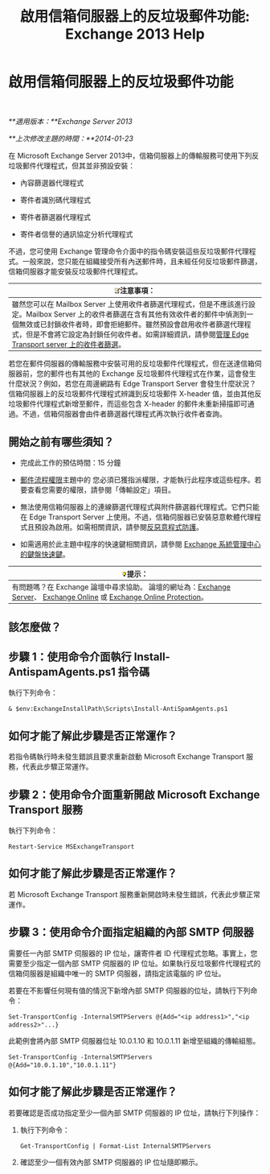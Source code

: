 ﻿---
title: '啟用信箱伺服器上的反垃圾郵件功能: Exchange 2013 Help'
TOCTitle: 啟用信箱伺服器上的反垃圾郵件功能
ms:assetid: 59d22c5e-64bc-4879-8ad1-364862b6ba11
ms:mtpsurl: https://technet.microsoft.com/zh-tw/library/Bb201691(v=EXCHG.150)
ms:contentKeyID: 50473259
ms.date: 01/04/2018
mtps_version: v=EXCHG.150
ms.translationtype: HT
---

# 啟用信箱伺服器上的反垃圾郵件功能

 

_**適用版本：**Exchange Server 2013_

_**上次修改主題的時間：**2014-01-23_

在 Microsoft Exchange Server 2013中，信箱伺服器上的傳輸服務可使用下列反垃圾郵件代理程式，但其並非預設安裝：

  - 內容篩選器代理程式

  - 寄件者識別碼代理程式

  - 寄件者篩選器代理程式

  - 寄件者信譽的通訊協定分析代理程式

不過，您可使用 Exchange 管理命令介面中的指令碼安裝這些反垃圾郵件代理程式。一般來說，您只能在組織接受所有內送郵件時，且未經任何反垃圾郵件篩選，信箱伺服器才能安裝反垃圾郵件代理程式。

<table>
<thead>
<tr class="header">
<th><img src="images/Bb124558.note(EXCHG.150).gif" title="注意事項" alt="注意事項" />注意事項：</th>
</tr>
</thead>
<tbody>
<tr class="odd">
<td>雖然您可以在 Mailbox Server 上使用收件者篩選代理程式，但是不應該進行設定。Mailbox Server 上的收件者篩選在含有其他有效收件者的郵件中偵測到一個無效或已封鎖收件者時，即會拒絕郵件。雖然預設會啟用收件者篩選代理程式，但是不會將它設定為封鎖任何收件者。如需詳細資訊，請參閱<a href="manage-recipient-filtering-on-edge-transport-servers-exchange-2013-help.md">管理 Edge Transport server 上的收件者篩選</a>。</td>
</tr>
</tbody>
</table>


若您在郵件伺服器的傳輸服務中安裝可用的反垃圾郵件代理程式，但在送達信箱伺服器前，您的郵件也有其他的 Exchange 反垃圾郵件代理程式在作業，這會發生什麼狀況？例如，若您在周邊網路有 Edge Transport Server 會發生什麼狀況？信箱伺服器上的反垃圾郵件代理程式辨識到反垃圾郵件 X-header 值，並由其他反垃圾郵件代理程式新增至郵件，而這些包含 X-header 的郵件未重新掃描即可通過。不過，信箱伺服器會由件者篩選器代理程式再次執行收件者查詢。

## 開始之前有哪些須知？

  - 完成此工作的預估時間：15 分鐘

  - [郵件流程權限](mail-flow-permissions-exchange-2013-help.md)主題中的 您必須已獲指派權限，才能執行此程序或這些程序。若要查看您需要的權限，請參閱「傳輸設定」項目。

  - 無法使用信箱伺服器上的連線篩選代理程式與附件篩選器代理程式。它們只能在 Edge Transport Server 上使用。不過，信箱伺服器已安裝惡意軟體代理程式且預設為啟用。如需相關資訊，請參閱[反惡意程式防護](anti-malware-protection-exchange-2013-help.md)。

  - 如需適用於此主題中程序的快速鍵相關資訊，請參閱 [Exchange 系統管理中心的鍵盤快速鍵](keyboard-shortcuts-in-the-exchange-admin-center-exchange-online-protection-help.md)。

<table>
<thead>
<tr class="header">
<th><img src="images/Bb124558.tip(EXCHG.150).gif" title="提示" alt="提示" />提示：</th>
</tr>
</thead>
<tbody>
<tr class="odd">
<td>有問題嗎？在 Exchange 論壇中尋求協助。 論壇的網址為：<a href="https://go.microsoft.com/fwlink/p/?linkid=60612">Exchange Server</a>、 <a href="https://go.microsoft.com/fwlink/p/?linkid=267542">Exchange Online</a> 或 <a href="https://go.microsoft.com/fwlink/p/?linkid=285351">Exchange Online Protection</a>。</td>
</tr>
</tbody>
</table>


## 該怎麼做？

## 步驟 1：使用命令介面執行 Install-AntispamAgents.ps1 指令碼

執行下列命令：

    & $env:ExchangeInstallPath\Scripts\Install-AntiSpamAgents.ps1

## 如何才能了解此步驟是否正常運作？

若指令碼執行時未發生錯誤且要求重新啟動 Microsoft Exchange Transport 服務，代表此步驟正常運作。

## 步驟 2：使用命令介面重新開啟 Microsoft Exchange Transport 服務

執行下列命令：

    Restart-Service MSExchangeTransport

## 如何才能了解此步驟是否正常運作？

若 Microsoft Exchange Transport 服務重新開啟時未發生錯誤，代表此步驟正常運作。

## 步驟 3：使用命令介面指定組織的內部 SMTP 伺服器

需要任一內部 SMTP 伺服器的 IP 位址，讓寄件者 ID 代理程式忽略。事實上，您需要至少指定一個內部 SMTP 伺服器的 IP 位址。如果執行反垃圾郵件代理程式的信箱伺服器是組織中唯一的 SMTP 伺服器，請指定該電腦的 IP 位址。

若要在不影響任何現有值的情況下新增內部 SMTP 伺服器的位址，請執行下列命令：

    Set-TransportConfig -InternalSMTPServers @{Add="<ip address1>","<ip address2>"...}

此範例會將內部 SMTP 伺服器位址 10.0.1.10 和 10.0.1.11 新增至組織的傳輸組態。

    Set-TransportConfig -InternalSMTPServers @{Add="10.0.1.10","10.0.1.11"}

## 如何才能了解此步驟是否正常運作？

若要確認是否成功指定至少一個內部 SMTP 伺服器的 IP 位址，請執行下列操作：

1.  執行下列命令：
    
        Get-TransportConfig | Format-List InternalSMTPServers

2.  確認至少一個有效內部 SMTP 伺服器的 IP 位址隨即顯示。

